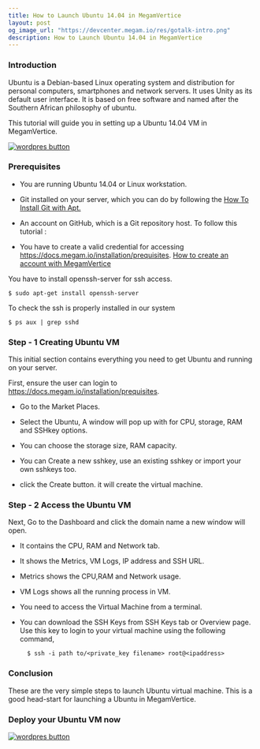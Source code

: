 ```yaml
---
title: How to Launch Ubuntu 14.04 in MegamVertice
layout: post
og_image_url: "https://devcenter.megam.io/res/gotalk-intro.png"
description: How to Launch Ubuntu 14.04 in MegamVertice
---
```


### Introduction

Ubuntu is a Debian-based Linux operating system and distribution for personal computers, smartphones and network servers. It uses Unity as its default user interface. It is based on free software and named after the Southern African philosophy of ubuntu.

This tutorial will guide you in setting up a Ubuntu 14.04 VM in MegamVertice.

<a href="https://docs.megam.io/installation/prequisites" target="_blank">
<img src="https://s3-ap-southeast-1.amazonaws.com/megampub/images/megamafrica/DEPLOY-TO-MEGAM-AFRICA-BIG1.png" alt="wordpres button" /></a>

### Prerequisites

* You are running Ubuntu 14.04 or Linux workstation.

* Git installed on your server, which you can do by following the [How To Install Git with Apt.](https://www.digitalocean.com/community/tutorials/how-to-install-git-on-ubuntu-14-04)

* An account on GitHub, which is a Git repository host.
To follow this tutorial :

* You have to create a valid credential for accessing https://docs.megam.io/installation/prequisites. [How to create an account with MegamVertice](http://devcenter.megam.io/2016/05/27/how-to-launch-ubuntu/)

You have to install openssh-server for ssh access.

	$ sudo apt-get install openssh-server

To check the ssh is properly installed in our system

	$ ps aux | grep sshd

### Step - 1 Creating Ubuntu VM

This initial section contains everything you need to get Ubuntu and running on your server.

First, ensure the user can login to https://docs.megam.io/installation/prequisites.  

* Go to the Market Places.

* Select the Ubuntu, A window will pop up with for CPU, storage, RAM and SSHkey options.

* You can choose the storage size, RAM capacity.

* You can Create a new sshkey, use an existing sshkey or import your own sshkeys too.

* click the Create button. it will create the virtual machine.

### Step - 2 Access the Ubuntu VM

Next, Go to the Dashboard and click the domain name a new window will open.

* It contains the CPU, RAM and Network tab.

* It shows the Metrics, VM Logs, IP address and SSH URL.

* Metrics shows the CPU,RAM and Network usage.

* VM Logs shows all the running process in VM.

* You need to access the Virtual Machine from a terminal.

* You can download the SSH Keys from SSH Keys tab or Overview page. Use this key to login to your virtual machine using the following command,

		$ ssh -i path to/<private_key filename> root@<ipaddress>

### Conclusion

These are the very simple steps to launch Ubuntu virtual machine. This is a good head-start for launching a Ubuntu in MegamVertice.

### Deploy your Ubuntu VM now

<a href="https://docs.megam.io/installation/prequisites" target="_blank">
<img src="https://s3-ap-southeast-1.amazonaws.com/megampub/images/megamafrica/DEPLOY-TO-MEGAM-AFRICA-BIG1.png" alt="wordpres button" /></a>
